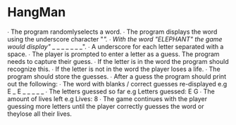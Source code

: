 # HangMan

∙ The program randomlyselects a word.
∙ The program displays the word using the underscore character "_".
∙ With the word "ELEPHANT" the game would display"_ _ _ _ _ _ _ _".
∙ A underscore for each letter separated with a space.
∙ The player is prompted to enter a letter as a guess. The program needs to capture their guess.
∙ If the letter is in the word the program should recognize this.
∙ If the letter is not in the word the player loses a life.
∙ The program should store the guesses.
∙ After a guess the program should print out the following:
∙ The word with blanks / correct guesses re-displayed e.g E _ E _ _ _ _ _
∙ The letters guessed so far e.g Letters guessed: E G
∙ The amount of lives left e.g Lives: 8
∙ The game continues with the player guessing more letters until the player correctly guesses the word or theylose all their lives.
